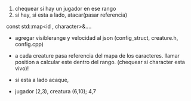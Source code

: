 1. chequear si hay un jugador en ese rango
2. si hay, si esta a lado, atacar(pasar referencia)

const std::map<id , character>&....



* agregar visiblerange y velocidad al json (config_struct, creature.h, config.cpp)
<!-- * implementar un metodo para recorrer range si hay jugador;(acceder al map)
 como distinguimos(?), agregamos un booleano; -->

* a cada creature pasa referencia del mapa de los caracteres.
llamar position a calcular este dentro del rango. (chequear si character esta vivo)!

* si esta a lado acaque,

* jugador (2,3), creatura (6,10); 4,7

